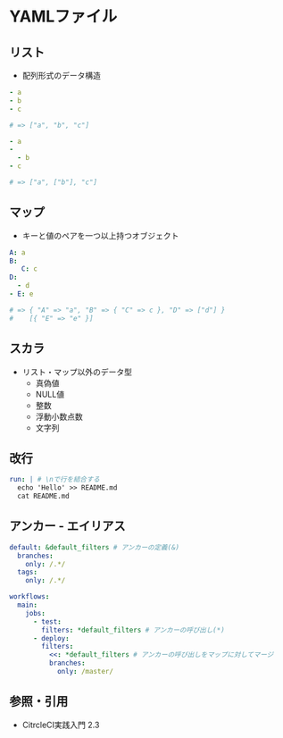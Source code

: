 # YAMLファイル
## リスト
- 配列形式のデータ構造
```yml
- a
- b
- c

# => ["a", "b", "c"]

- a
-
  - b
- c

# => ["a", ["b"], "c"]
```

## マップ
- キーと値のペアを一つ以上持つオブジェクト
```yml
A: a
B:
   C: c
D:
  - d
- E: e

# => { "A" => "a", "B" => { "C" => c }, "D" => ["d"] }
#    [{ "E" => "e" }]
```

## スカラ
- リスト・マップ以外のデータ型
  - 真偽値
  - NULL値
  - 整数
  - 浮動小数点数
  - 文字列

## 改行
```yml
run: | # \nで行を結合する
  echo 'Hello' >> README.md
  cat README.md
```

## アンカー - エイリアス
```yml
default: &default_filters # アンカーの定義(&)
  branches:
    only: /.*/
  tags:
    only: /.*/

workflows:
  main:
    jobs:
      - test:
        filters: *default_filters # アンカーの呼び出し(*)
      - deploy:
        filters:
          <<: *default_filters # アンカーの呼び出しをマップに対してマージ
          branches:
            only: /master/
```

## 参照・引用
- CitrcleCI実践入門 2.3
